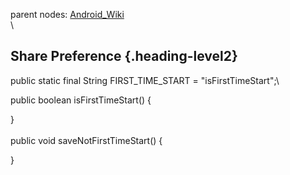 parent nodes: [Android\_Wiki](Android_Wiki.html)\
\

Share Preference {.heading-level2}
----------------

public static final String FIRST\_TIME\_START = "isFirstTimeStart";\

public boolean isFirstTimeStart() {

}\
 \
 public void saveNotFirstTimeStart() {

}
